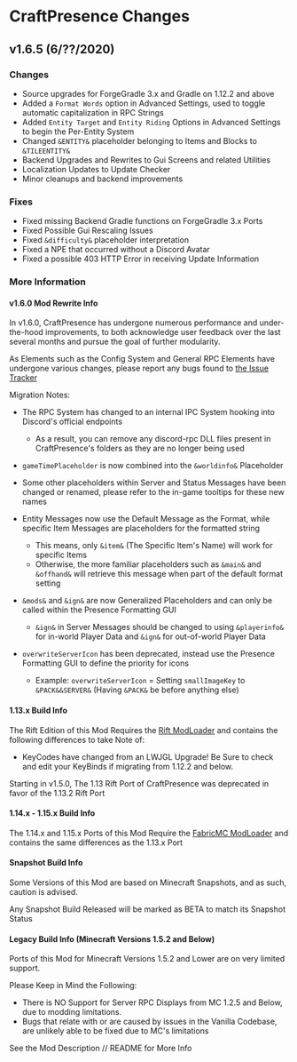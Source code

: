 # CraftPresence Changes

## v1.6.5 (6/??/2020)

### Changes

*   Source upgrades for ForgeGradle 3.x and Gradle on 1.12.2 and above
*   Added a `Format Words` option in Advanced Settings, used to toggle automatic capitalization in RPC Strings
*   Added `Entity Target` and `Entity Riding` Options in Advanced Settings to begin the Per-Entity System
*   Changed `&ENTITY&` placeholder belonging to Items and Blocks to `&TILEENTITY&`
*   Backend Upgrades and Rewrites to Gui Screens and related Utilities
*   Localization Updates to Update Checker
*   Minor cleanups and backend improvements

### Fixes

*   Fixed missing Backend Gradle functions on ForgeGradle 3.x Ports
*   Fixed Possible Gui Rescaling Issues
*   Fixed `&difficulty&` placeholder interpretation
*   Fixed a NPE that occurred without a Discord Avatar
*   Fixed a possible 403 HTTP Error in receiving Update Information

### More Information

#### v1.6.0 Mod Rewrite Info

In v1.6.0, CraftPresence has undergone numerous performance and under-the-hood improvements, to both acknowledge user feedback over the last several months and pursue the goal of further modularity.

As Elements such as the Config System and General RPC Elements have undergone various changes, please report any bugs found to [the Issue Tracker](https://gitlab.com/CDAGaming/CraftPresence/issues)

Migration Notes:

*   The RPC System has changed to an internal IPC System hooking into Discord's official endpoints

    *   As a result, you can remove any discord-rpc DLL files present in CraftPresence's folders as they are no longer being used

*   `gameTimePlaceholder` is now combined into the `&worldinfo&` Placeholder

*   Some other placeholders within Server and Status Messages have been changed or renamed, please refer to the in-game tooltips for these new names

*   Entity Messages now use the Default Message as the Format, while specific Item Messages are placeholders for the formatted string

    *   This means, only `&item&` (The Specific Item's Name) will work for specific Items
    *   Otherwise, the more familiar placeholders such as `&main&` and `&offhand&` will retrieve this message when part of the default format setting

*   `&mods&` and `&ign&` are now Generalized Placeholders and can only be called within the Presence Formatting GUI

    *   `&ign&` in Server Messages should be changed to using `&playerinfo&` for in-world Player Data and `&ign&` for out-of-world Player Data

*   `overwriteServerIcon` has been deprecated, instead use the Presence Formatting GUI to define the priority for icons

    *   Example: `overwriteServerIcon` = Setting `smallImageKey` to `&PACK&&SERVER&` (Having `&PACK&` be before anything else)

#### 1.13.x Build Info

The Rift Edition of this Mod Requires the [Rift ModLoader](https://www.curseforge.com/minecraft/mc-mods/rift) and contains the following differences to take Note of:

*   KeyCodes have changed from an LWJGL Upgrade! Be Sure to check and edit your KeyBinds if migrating from 1.12.2 and below.

Starting in v1.5.0, The 1.13 Rift Port of CraftPresence was deprecated in favor of the 1.13.2 Rift Port

#### 1.14.x - 1.15.x Build Info

The 1.14.x and 1.15.x Ports of this Mod Require the [FabricMC ModLoader](https://www.curseforge.com/minecraft/mc-mods/fabric-api) and contains the same differences as the 1.13.x Port

#### Snapshot Build Info

Some Versions of this Mod are based on Minecraft Snapshots, and as such, caution is advised.

Any Snapshot Build Released will be marked as BETA to match its Snapshot Status

#### Legacy Build Info (Minecraft Versions 1.5.2 and Below)

Ports of this Mod for Minecraft Versions 1.5.2 and Lower are on very limited support.

Please Keep in Mind the Following:

*   There is NO Support for Server RPC Displays from MC 1.2.5 and Below, due to modding limitations.
*   Bugs that relate with or are caused by issues in the Vanilla Codebase, are unlikely able to be fixed due to MC's limitations

See the Mod Description // README for More Info
